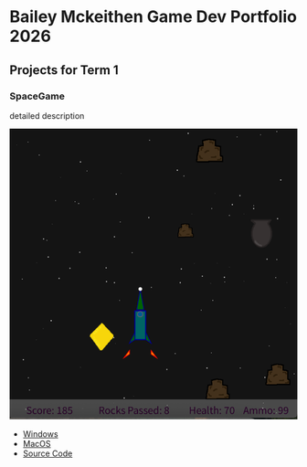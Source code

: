 # Bailey Mckeithen Game Dev Portfolio 2026

## Projects for Term 1

### SpaceGame

detailed description

![Running Game](https://github.com/Baileymck123/portfolio/blob/main/images/Spacegame01.png?raw=true)

* [Windows](https://github.com/Baileymck123/portfolio/blob/main/src/windows-amd64.zip)
* [MacOS](https://github.com/Baileymck123/portfolio/blob/main/src/macos-aarch64.zip)
* [Source Code]()
